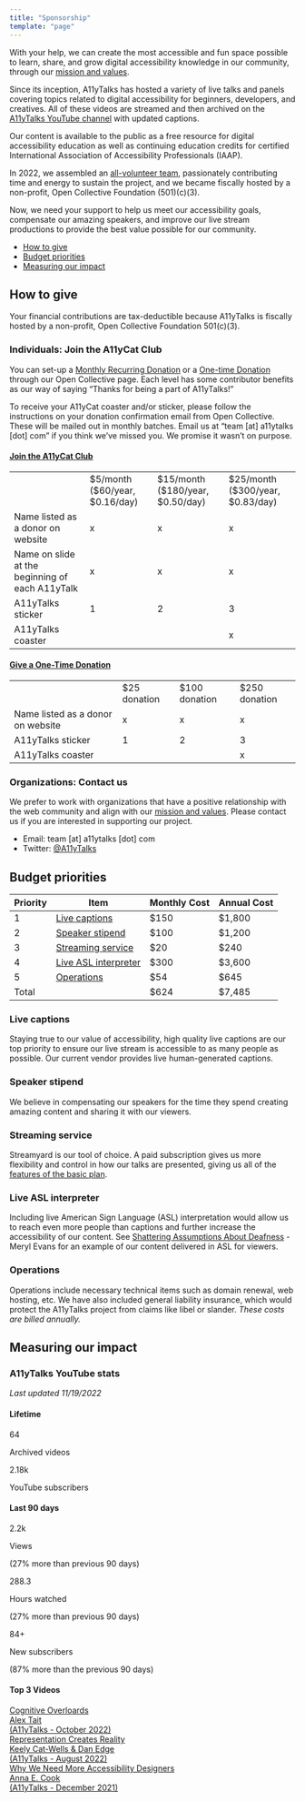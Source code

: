 ```yaml
---
title: "Sponsorship"
template: "page"
---
```

With your help, we can create the most accessible and fun space possible to learn, share, and grow digital accessibility knowledge in our community, through our [mission and values](/pages/mission).

Since its inception, A11yTalks has hosted a variety of live talks and panels covering topics related to digital accessibility for beginners, developers, and creatives. All of these videos are streamed and then archived on the [A11yTalks YouTube channel](https://www.youtube.com/c/accessibilitytalks) with updated captions.

Our content is available to the public as a free resource for digital accessibility education as well as continuing education credits for certified International Association of Accessibility Professionals (IAAP).

In 2022, we assembled an [all-volunteer team](https://a11ytalks.com/pages/about), passionately contributing time and energy to sustain the project, and we became fiscally hosted by a non-profit, Open Collective Foundation (501)(c)(3).

Now, we need your support to help us meet our accessibility goals, compensate our amazing speakers, and improve our live stream productions to provide the best value possible for our community.

* [How to give](#how-to-give)
* [Budget priorities](#budget-priorities)
* [Measuring our impact](#measuring-our-impact)

## How to give

Your financial contributions are tax-deductible because A11yTalks is fiscally hosted by a non-profit, Open Collective Foundation 501(c)(3).

### Individuals: Join the A11yCat Club

You can set-up a [Monthly Recurring Donation](https://opencollective.com//a11ytalks/contribute/a11ycat-club-36522) or a [One-time Donation](https://opencollective.com//a11ytalks/contribute/one-time-donation-47987) through our Open Collective page. Each level has some contributor benefits as our way of saying “Thanks for being a part of A11yTalks!”

To receive your A11yCat coaster and/or sticker, please follow the instructions on your donation confirmation email from Open Collective. These will be mailed out in monthly batches. Email us at “team [at] a11ytalks [dot] com” if you think we’ve missed you. We promise it wasn’t on purpose.

<h4 class="centered"><a href="https://opencollective.com//a11ytalks/contribute/a11ycat-club-36522">Join the A11yCat Club</a></h4>
<table class="centered">
<tbody>
<tr>
  <td></td>
  <td>$5/month<br/>($60/year, $0.16/day)</td>
  <td>$15/month<br/>($180/year, $0.50/day)</td>
  <td>$25/month<br/>($300/year, $0.83/day)</td>
</tr>
<tr>
  <td class="left">Name listed as a donor on website</td>
  <td>x</td>
  <td>x</td>
  <td>x</td>
</tr>
<tr>
  <td class="left">Name on slide at the beginning of<br/>each A11yTalk</td>
  <td>x</td>
  <td>x</td>
  <td>x</td>
</tr>
<tr>
  <td class="left">A11yTalks sticker</td>
  <td>1</td>
  <td>2</td>
  <td>3</td>
</tr>
<tr>
  <td class="left">A11yTalks coaster</td>
  <td></td>
  <td></td>
  <td>x</td>
</tr>
</tbody>
</table>

<h4 class="centered"><a href="https://opencollective.com//a11ytalks/contribute/one-time-donation-47987">Give a One-Time Donation</a></h4>
<table class="centered">
<tbody>
<tr>
  <td></td>
  <td>$25 donation</td>
  <td>$100 donation</td>
  <td>$250 donation</td>
</tr>
<tr>
  <td class="left">Name listed as a donor on website</td>
  <td>x</td>
  <td>x</td>
  <td>x</td>
</tr>
<tr>
  <td class="left">A11yTalks sticker</td>
  <td>1</td>
  <td>2</td>
  <td>3</td>
</tr>
<tr>
  <td class="left">A11yTalks coaster</td>
  <td></td>
  <td></td>
  <td>x</td>
</tr>
</tbody>
</table>

### Organizations: Contact us

We prefer to work with organizations that have a positive relationship with the web community and align with our [mission and values](/pages/mission). Please contact us if you are interested in supporting our project.

* Email: team [at] a11ytalks [dot] com
* Twitter: [@A11yTalks](https://www.twitter.com/a11ytalks)

## Budget priorities

<table class="centered">
<thead class="inverse">
<tr>
 <th>Priority</th>
 <th>Item</th>
 <th>Monthly Cost</th>
 <th>Annual Cost</th>
</tr>
</thead>
<tbody>
<tr>
  <td>1</td>
  <td><a href="#live-captions">Live captions</a></td>
  <td>$150</td>
  <td>$1,800</td>
</tr>
<tr>
  <td>2</td>
  <td><a href="#speaker-stipend">Speaker stipend</a></td>
  <td>$100</td>
  <td>$1,200</td>
</tr>
<tr>
  <td>3</td>
  <td><a href="#streaming-service">Streaming service</a></td>
  <td>$20</td>
  <td>$240</td>
</tr>
<tr>
  <td>4</td>
  <td><a href="#live-als-interperter">Live ASL interpreter</a></td>
  <td>$300</td>
  <td>$3,600</td>
</tr>
<tr>
  <td>5</td>
  <td><a href="#operations">Operations</a></td>
  <td>$54</td>
  <td>$645</td>
</tr>
<tr>
  <td colspan="2" class="right">Total</td>
  <td>$624</td>
  <td>$7,485</td>
</tr>
</tbody>
</table>

### Live captions

Staying true to our value of accessibility, high quality live captions are our top priority to ensure our live stream is accessible to as many people as possible. Our current vendor provides live human-generated captions.

### Speaker stipend

We believe in compensating our speakers for the time they spend creating amazing content and sharing it with our viewers.

### Streaming service

Streamyard is our tool of choice. A paid subscription gives us more flexibility and control in how our talks are presented, giving us all of the [features of the basic plan](https://streamyard.com/pricing).

### Live ASL interpreter

Including live American Sign Language (ASL) interpretation would allow us to reach even more people than captions and further increase the accessibility of our content. See [Shattering Assumptions About Deafness](https://youtu.be/hTZqC6uVmuQ) - Meryl Evans for an example of our content delivered in ASL for viewers.

### Operations

Operations include necessary technical items such as domain renewal, web hosting, etc. We have also included general liability insurance, which would protect the A11yTalks project from claims like libel or slander. *These costs are billed annually.*

## Measuring our impact

### A11yTalks YouTube stats

*Last updated 11/19/2022*

#### Lifetime

<div class="cards">
  <div class="card">
    <p class="large">64</p>
    <p>Archived videos</p>
  </div>
  <div class="card">
    <p class="large">2.18k</p>
    <p>YouTube subscribers</p>
  </div>
</div>

#### Last 90 days

<div class="cards">
  <div class="card">
    <p class="large">2.2k</p>
    <p>Views</p>
    <p>(27% more than previous 90 days)</p>
  </div>
  <div class="card">
    <p class="large">288.3</p>
    <p>Hours watched</p>
    <p>(27% more than previous 90 days)</p>
  </div>
  <div class="card">
    <p class="large">84+</p>
    <p>New subscribers</p>
    <p>(87% more than the previous 90 days)</p>
  </div>
</div>

<h4 class="centered">Top 3 Videos</h4>
<div class="cards">
  <div class="card button"><a href="https://youtu.be/gcK0ZtWQQQg">Cognitive Overloards<br/>Alex Tait<br/> (A11yTalks - October 2022)</a></div>
  <div class="card button"><a href="https://youtu.be/lUxKZv0LgZ0">Representation Creates Reality<br/>Keely Cat-Wells & Dan Edge<br/>(A11yTalks - August 2022)</a></div>
  <div class="card button"><a href="https://youtu.be/dQVrfS74xyM">Why We Need More Accessibility Designers<br/>Anna E. Cook<br/>(A11yTalks - December 2021)</a></div>
</div>
